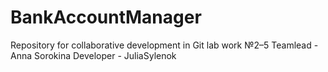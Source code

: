# BankAccountManager
Repository for collaborative development in Git lab work №2–5
Teamlead - Anna Sorokina 
Developer - JuliaSylenok